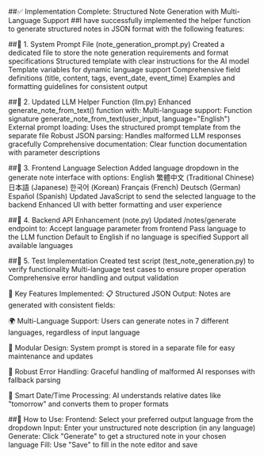 ##✅ Implementation Complete: Structured Note Generation with Multi-Language Support
##I have successfully implemented the helper function to generate structured notes in JSON format with the following features:

##📁 1. System Prompt File (note_generation_prompt.py)
Created a dedicated file to store the note generation requirements and format specifications
Structured template with clear instructions for the AI model
Template variables for dynamic language support
Comprehensive field definitions (title, content, tags, event_date, event_time)
Examples and formatting guidelines for consistent output


##🔧 2. Updated LLM Helper Function (llm.py)
Enhanced generate_note_from_text() function with:
Multi-language support: Function signature generate_note_from_text(user_input, language="English")
External prompt loading: Uses the structured prompt template from the separate file
Robust JSON parsing: Handles malformed LLM responses gracefully
Comprehensive documentation: Clear function documentation with parameter descriptions

##🎨 3. Frontend Language Selection
Added language dropdown in the generate note interface with options:
English
繁體中文 (Traditional Chinese)
日本語 (Japanese)
한국어 (Korean)
Français (French)
Deutsch (German)
Español (Spanish)
Updated JavaScript to send the selected language to the backend
Enhanced UI with better formatting and user experience

##🔄 4. Backend API Enhancement (note.py)
Updated /notes/generate endpoint to:
Accept language parameter from frontend
Pass language to the LLM function
Default to English if no language is specified
Support all available languages

##🧪 5. Test Implementation
Created test script (test_note_generation.py) to verify functionality
Multi-language test cases to ensure proper operation
Comprehensive error handling and output validation

🌟 Key Features Implemented:
📋 Structured JSON Output: Notes are generated with consistent fields:

🌍 Multi-Language Support: Users can generate notes in 7 different languages, regardless of input language

📁 Modular Design: System prompt is stored in a separate file for easy maintenance and updates

🔄 Robust Error Handling: Graceful handling of malformed AI responses with fallback parsing

🎯 Smart Date/Time Processing: AI understands relative dates like "tomorrow" and converts them to proper formats


##🚀 How to Use:
Frontend: Select your preferred output language from the dropdown
Input: Enter your unstructured note description (in any language)
Generate: Click "Generate" to get a structured note in your chosen language
Fill: Use "Save" to fill in the note editor and save